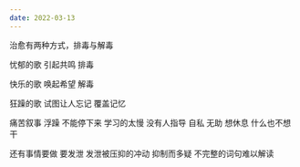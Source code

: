 ```yaml
---
date: 2022-03-13
---
```


治愈有两种方式，排毒与解毒 

忧郁的歌 引起共鸣 排毒

快乐的歌 唤起希望 解毒

狂躁的歌 试图让人忘记 覆盖记忆

痛苦叙事  浮躁 不能停下来 学习的太慢 没有人指导 自私 无助 想休息 什么也不想干 

还有事情要做 要发泄  发泄被压抑的冲动 抑制而多疑 不完整的词句难以解读